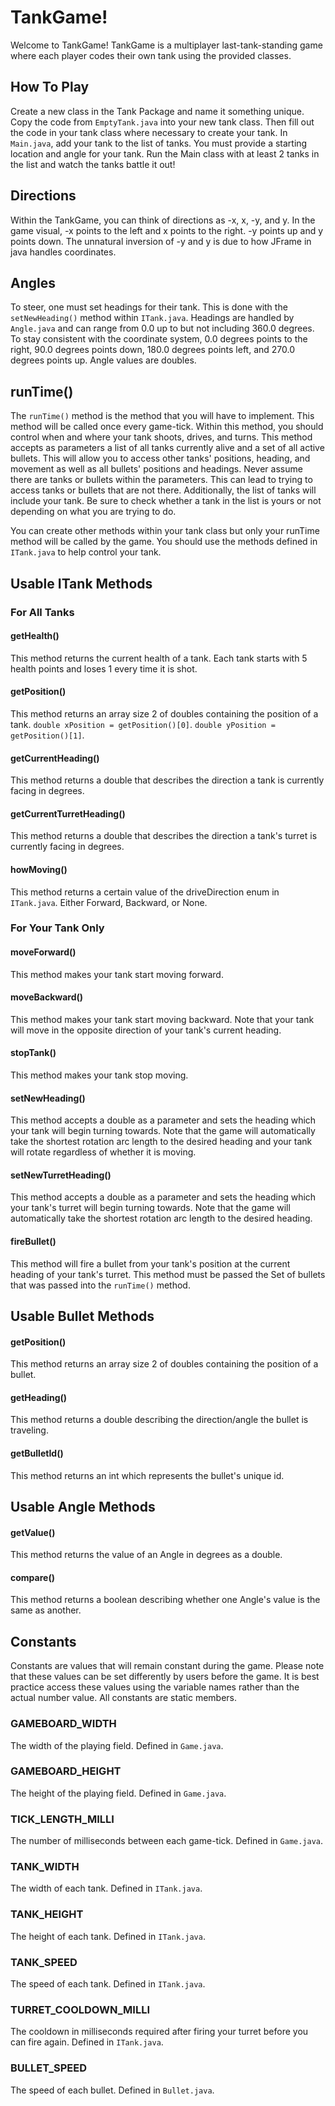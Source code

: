 # TankGame!
Welcome to TankGame! TankGame is a multiplayer last-tank-standing 
game where each player codes their own tank using the provided classes.

## How To Play
Create a new class in the Tank Package and name it something unique.
Copy the code from `EmptyTank.java` into your new tank class.
Then fill out the code in your tank class where necessary to create your 
tank. In `Main.java`, add your tank to the list of tanks. You must 
provide a starting location and angle for your tank. Run the Main 
class with at least 2 tanks in the list and watch the tanks battle it out!

## Directions
Within the TankGame, you can think of directions as -x, x, -y, and y. In the 
game visual, -x points to the left and x points to the right. -y points up and 
y points down. The unnatural inversion of -y and y is due to how JFrame in java
 handles coordinates.

## Angles
To steer, one must set headings for their tank. This is done with the 
`setNewHeading()` method within `ITank.java`. Headings are handled by `Angle.java` 
and can range from 0.0 up to but not including 360.0 degrees. To stay consistent with 
the coordinate system, 0.0 degrees points to the right, 90.0 degrees points down, 180.0 
degrees points left, and 270.0 degrees points up. Angle values are doubles.

## runTime()
The `runTime()` method is the method that you will have to implement. This method will 
be called once every game-tick. Within this method, you should control when and where your 
tank shoots, drives, and turns. This method accepts as parameters a list of all tanks 
currently alive and a set of all active bullets. This will allow you to access other 
tanks' positions, heading, and movement as well as all bullets' positions and headings.
Never assume there are tanks or bullets within the parameters. This can lead to trying
to access tanks or bullets that are not there. Additionally, the list of tanks will include
your tank. Be sure to check whether a tank in the list is yours or not depending on what
you are trying to do.

You can create other methods within your tank class but only your runTime method will be
called by the game. You should use the methods defined in `ITank.java` to help control
your tank.
## Usable ITank Methods
### For All Tanks
#### getHealth()
This method returns the current health of a tank. Each tank starts with 5 health points and
loses 1 every time it is shot.
#### getPosition()
This method returns an array size 2 of doubles containing the position of a tank. 
`double xPosition = getPosition()[0]`. `double yPosition = getPosition()[1]`.
#### getCurrentHeading()
This method returns a double that describes the direction a tank is currently facing in degrees.
#### getCurrentTurretHeading()
This method returns a double that describes the direction a tank's turret is currently facing in degrees.
#### howMoving()
This method returns a certain value of the driveDirection enum in `ITank.java`. Either Forward, Backward,
or None.
### For Your Tank Only
#### moveForward()
This method makes your tank start moving forward.
#### moveBackward()
This method makes your tank start moving backward. Note that your tank will move in the opposite direction of
your tank's current heading.
#### stopTank()
This method makes your tank stop moving.
#### setNewHeading()
This method accepts a double as a parameter and sets the heading which your tank will begin
turning towards. Note that the game will automatically take the shortest rotation arc length
to the desired heading and your tank will rotate regardless of whether it is moving.
#### setNewTurretHeading()
This method accepts a double as a parameter and sets the heading which your tank's turret will begin
turning towards. Note that the game will automatically take the shortest rotation arc length
to the desired heading.
#### fireBullet()
This method will fire a bullet from your tank's position at the current heading of your tank's turret.
This method must be passed the Set of bullets that was passed into the `runTime()` method.
## Usable Bullet Methods
#### getPosition()
This method returns an array size 2 of doubles containing the position of a bullet.
#### getHeading()
This method returns a double describing the direction/angle the bullet is traveling.
#### getBulletId()
This method returns an int which represents the bullet's unique id.
## Usable Angle Methods
#### getValue()
This method returns the value of an Angle in degrees as a double.
#### compare()
This method returns a boolean describing whether one Angle's value is the same as another.
## Constants
Constants are values that will remain constant during the game. Please note that these values
can be set differently by users before the game. It is best practice access these values using
the variable names rather than the actual number value. All constants are static members.
### GAMEBOARD_WIDTH
The width of the playing field. Defined in `Game.java`.
### GAMEBOARD_HEIGHT
The height of the playing field. Defined in `Game.java`.
### TICK_LENGTH_MILLI
The number of milliseconds between each game-tick. Defined in `Game.java`.
### TANK_WIDTH
The width of each tank. Defined in `ITank.java`.
### TANK_HEIGHT
The height of each tank. Defined in `ITank.java`.
### TANK_SPEED
The speed of each tank. Defined in `ITank.java`.
### TURRET_COOLDOWN_MILLI
The cooldown in milliseconds required after firing your turret before you can fire again.
Defined in `ITank.java`.
### BULLET_SPEED
The speed of each bullet. Defined in `Bullet.java`.

